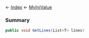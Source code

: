 ← [Index](Api-Index) ← [MyIniValue](VRage.Game.ModAPI.Ingame.Utilities.MyIniValue)

### Summary

```csharp
public void GetLines(List<T> lines)
```

